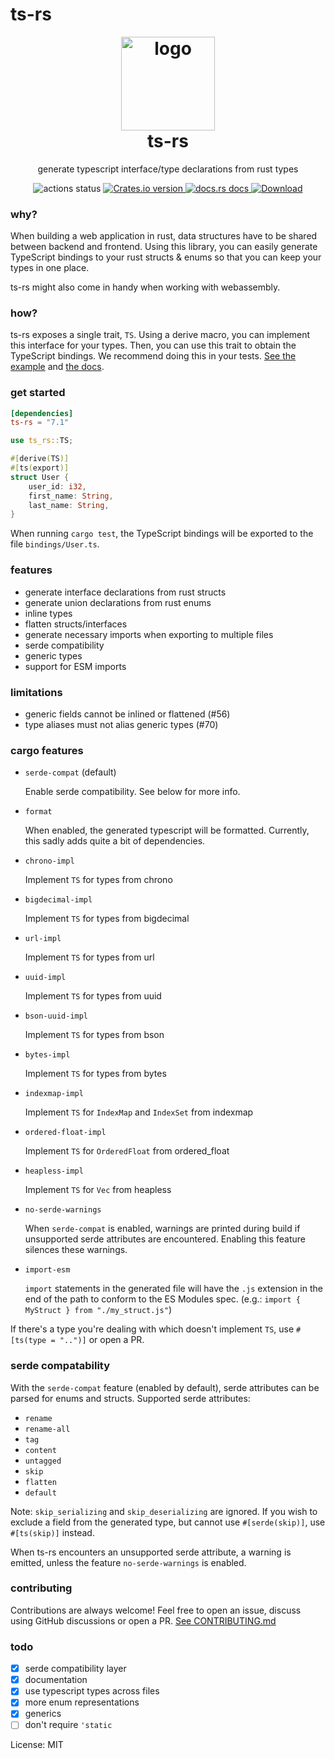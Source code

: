 # ts-rs

<h1 align="center" style="padding-top: 0; margin-top: 0;">
<img width="150px" src="https://raw.githubusercontent.com/Aleph-Alpha/ts-rs/main/logo.png" alt="logo">
<br/>
ts-rs
</h1>
<p align="center">
generate typescript interface/type declarations from rust types
</p>

<div align="center">
<!-- Github Actions -->
<img src="https://img.shields.io/github/actions/workflow/status/Aleph-Alpha/ts-rs/test.yml?branch=main" alt="actions status" />
<a href="https://crates.io/crates/ts-rs">
<img src="https://img.shields.io/crates/v/ts-rs.svg?style=flat-square"
alt="Crates.io version" />
</a>
<a href="https://docs.rs/ts-rs">
<img src="https://img.shields.io/badge/docs-latest-blue.svg?style=flat-square"
alt="docs.rs docs" />
</a>
<a href="https://crates.io/crates/ts-rs">
<img src="https://img.shields.io/crates/d/ts-rs.svg?style=flat-square"
alt="Download" />
</a>
</div>

### why?
When building a web application in rust, data structures have to be shared between backend and frontend.
Using this library, you can easily generate TypeScript bindings to your rust structs & enums so that you can keep your
types in one place.

ts-rs might also come in handy when working with webassembly.

### how?
ts-rs exposes a single trait, `TS`. Using a derive macro, you can implement this interface for your types.
Then, you can use this trait to obtain the TypeScript bindings.
We recommend doing this in your tests.
[See the example](https://github.com/Aleph-Alpha/ts-rs/blob/main/example/src/lib.rs) and [the docs](https://docs.rs/ts-rs/latest/ts_rs/).

### get started
```toml
[dependencies]
ts-rs = "7.1"
```

```rust
use ts_rs::TS;

#[derive(TS)]
#[ts(export)]
struct User {
    user_id: i32,
    first_name: String,
    last_name: String,
}
```
When running `cargo test`, the TypeScript bindings will be exported to the file `bindings/User.ts`.

### features
- generate interface declarations from rust structs
- generate union declarations from rust enums
- inline types
- flatten structs/interfaces
- generate necessary imports when exporting to multiple files
- serde compatibility
- generic types
- support for ESM imports

### limitations
- generic fields cannot be inlined or flattened (#56)
- type aliases must not alias generic types (#70)

### cargo features
- `serde-compat` (default)

  Enable serde compatibility. See below for more info.
- `format`

  When enabled, the generated typescript will be formatted.
  Currently, this sadly adds quite a bit of dependencies.
- `chrono-impl`

  Implement `TS` for types from chrono
- `bigdecimal-impl`

  Implement `TS` for types from bigdecimal
- `url-impl`

  Implement `TS` for types from url
- `uuid-impl`

  Implement `TS` for types from uuid
- `bson-uuid-impl`

  Implement `TS` for types from bson
- `bytes-impl`

  Implement `TS` for types from bytes
- `indexmap-impl`

  Implement `TS` for `IndexMap` and `IndexSet` from indexmap

- `ordered-float-impl`

  Implement `TS` for `OrderedFloat` from ordered_float

- `heapless-impl`

  Implement `TS` for `Vec` from heapless

- `no-serde-warnings`

  When `serde-compat` is enabled, warnings are printed during build if unsupported serde
  attributes are encountered. Enabling this feature silences these warnings.

- `import-esm`

  `import` statements in the generated file will have the `.js` extension in the end of
  the path to conform to the ES Modules spec. (e.g.: `import { MyStruct } from "./my_struct.js"`)

If there's a type you're dealing with which doesn't implement `TS`, use `#[ts(type = "..")]` or open a PR.

### serde compatability
With the `serde-compat` feature (enabled by default), serde attributes can be parsed for enums and structs.
Supported serde attributes:
- `rename`
- `rename-all`
- `tag`
- `content`
- `untagged`
- `skip`
- `flatten`
- `default`

Note: `skip_serializing` and `skip_deserializing` are ignored. If you wish to exclude a field
from the generated type, but cannot use `#[serde(skip)]`, use `#[ts(skip)]` instead.

When ts-rs encounters an unsupported serde attribute, a warning is emitted, unless the feature `no-serde-warnings` is enabled.

### contributing
Contributions are always welcome!
Feel free to open an issue, discuss using GitHub discussions or open a PR.
[See CONTRIBUTING.md](https://github.com/Aleph-Alpha/ts-rs/blob/main/CONTRIBUTING.md)

### todo
- [x] serde compatibility layer
- [x] documentation
- [x] use typescript types across files
- [x] more enum representations
- [x] generics
- [ ] don't require `'static`

License: MIT
